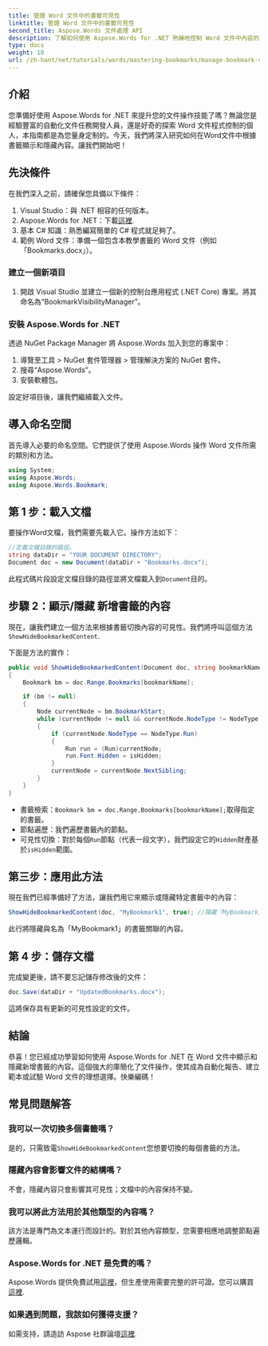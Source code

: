 ```yaml
---
title: 管理 Word 文件中的書籤可見性
linktitle: 管理 Word 文件中的書籤可見性
second_title: Aspose.Words 文件處理 API
description: 了解如何使用 Aspose.Words for .NET 熟練地控制 Word 文件中內容的可見性。本逐步指南。
type: docs
weight: 10
url: /zh-hant/net/tutorials/words/mastering-bookmarks/manage-bookmark-visibility-word-document/
---
```

## 介紹

您準備好使用 Aspose.Words for .NET 來提升您的文件操作技能了嗎？無論您是經驗豐富的自動化文件任務開發人員，還是好奇的探索 Word 文件程式控制的個人，本指南都是為您量身定制的。今天，我們將深入研究如何在Word文件中根據書籤顯示和隱藏內容。讓我們開始吧！

## 先決條件

在我們深入之前，請確保您具備以下條件：

1. Visual Studio：與 .NET 相容的任何版本。
2. Aspose.Words for .NET：下載[這裡](https://releases.aspose.com/words/net/).
3. 基本 C# 知識：熟悉編寫簡單的 C# 程式就足夠了。
4. 範例 Word 文件：準備一個包含本教學書籤的 Word 文件（例如「Bookmarks.docx」）。

### 建立一個新項目

1. 開啟 Visual Studio 並建立一個新的控制台應用程式 (.NET Core) 專案。將其命名為“BookmarkVisibilityManager”。

### 安裝 Aspose.Words for .NET

透過 NuGet Package Manager 將 Aspose.Words 加入到您的專案中：

1. 導覽至工具 > NuGet 套件管理器 > 管理解決方案的 NuGet 套件。
2. 搜尋“Aspose.Words”。
3. 安裝軟體包。

設定好項目後，讓我們繼續載入文件。

## 導入命名空間

首先導入必要的命名空間。它們提供了使用 Aspose.Words 操作 Word 文件所需的類別和方法。

```csharp
using System;
using Aspose.Words;
using Aspose.Words.Bookmark;
```

## 第 1 步：載入文檔

要操作Word文檔，我們需要先載入它。操作方法如下：

```csharp
//定義文檔目錄的路徑。
string dataDir = "YOUR DOCUMENT DIRECTORY";
Document doc = new Document(dataDir + "Bookmarks.docx");
```

此程式碼片段設定文檔目錄的路徑並將文檔載入到`Document`目的。

## 步驟 2：顯示/隱藏 新增書籤的內容

現在，讓我們建立一個方法來根據書籤切換內容的可見性。我們將呼叫這個方法`ShowHideBookmarkedContent`.

下面是方法的實作：

```csharp
public void ShowHideBookmarkedContent(Document doc, string bookmarkName, bool isHidden)
{
    Bookmark bm = doc.Range.Bookmarks[bookmarkName];

    if (bm != null)
    {
        Node currentNode = bm.BookmarkStart;
        while (currentNode != null && currentNode.NodeType != NodeType.BookmarkEnd)
        {
            if (currentNode.NodeType == NodeType.Run)
            {
                Run run = (Run)currentNode;
                run.Font.Hidden = isHidden;
            }
            currentNode = currentNode.NextSibling;
        }
    }
}
```

- 書籤檢索：`Bookmark bm = doc.Range.Bookmarks[bookmarkName];`取得指定的書籤。
- 節點遍歷：我們遍歷書籤內的節點。
- 可見性切換：對於每個`Run`節點（代表一段文字），我們設定它的`Hidden`財產基於`isHidden`範圍。

## 第三步：應用此方法

現在我們已經準備好了方法，讓我們用它來顯示或隱藏特定書籤中的內容：

```csharp
ShowHideBookmarkedContent(doc, "MyBookmark1", true); //隱藏「MyBookmark1」中的內容
```

此行將隱藏與名為「MyBookmark1」的書籤關聯的內容。

## 第 4 步：儲存文檔

完成變更後，請不要忘記儲存修改後的文件：

```csharp
doc.Save(dataDir + "UpdatedBookmarks.docx");
```

這將保存具有更新的可見性設定的文件。

## 結論

恭喜！您已經成功學習如何使用 Aspose.Words for .NET 在 Word 文件中顯示和隱藏新增書籤的內容。這個強大的庫簡化了文件操作，使其成為自動化報告、建立範本或試驗 Word 文件的理想選擇。快樂編碼！

## 常見問題解答

### 我可以一次切換多個書籤嗎？
是的，只需致電`ShowHideBookmarkedContent`您想要切換的每個書籤的方法。

### 隱藏內容會影響文件的結構嗎？
不會，隱藏內容只會影響其可見性；文檔中的內容保持不變。

### 我可以將此方法用於其他類型的內容嗎？
該方法是專門為文本運行而設計的。對於其他內容類型，您需要相應地調整節點遍歷邏輯。

### Aspose.Words for .NET 是免費的嗎？
 Aspose.Words 提供免費試用[這裡](https://releases.aspose.com/)，但生產使用需要完整的許可證。您可以購買[這裡](https://purchase.aspose.com/buy).

### 如果遇到問題，我該如何獲得支援？
如需支持，請造訪 Aspose 社群論壇[這裡](https://forum.aspose.com/c/words/8).